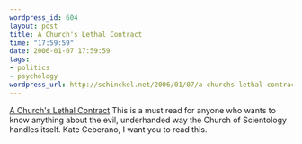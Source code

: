 ```yaml
--- 
wordpress_id: 604
layout: post
title: A Church's Lethal Contract
time: "17:59:59"
date: 2006-01-07 17:59:59
tags: 
- politics
- psychology
wordpress_url: http://schinckel.net/2006/01/07/a-churchs-lethal-contract/
---
```

[A Church's Lethal Contract][1] This is a must read for anyone who wants to know anything about the evil, underhanded way the Church of Scientology handles itself. Kate Ceberano, I want you to read this. 

   [1]: http://www.cs.cmu.edu/~dst/Scientology/ReleaseForms/archive/razor-article-2003.html

